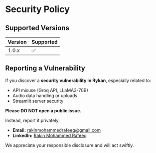 # Security Policy

## Supported Versions

| Version | Supported |
|----------|-----------|
| 1.0.x    | ✅ |

## Reporting a Vulnerability

If you discover a **security vulnerability in Rykan**, especially related to:

- API misuse (Groq API, LLaMA3-70B)  
- Audio data handling or uploads  
- Streamlit server security  

**Please DO NOT open a public issue.**

Instead, report it privately:

- **Email:** rakinmohammedrafeeq@gmail.com  
- **LinkedIn:** [Rakin Mohammed Rafeeq](https://www.linkedin.com/in/rakinmohammedrafeeq)

We appreciate your responsible disclosure and will act swiftly.
